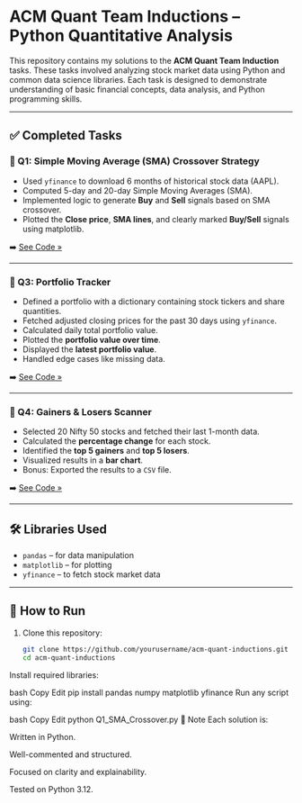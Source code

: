 # ACM Quant Team Inductions – Python Quantitative Analysis

This repository contains my solutions to the **ACM Quant Team Induction** tasks. These tasks involved analyzing stock market data using Python and common data science libraries. Each task is designed to demonstrate understanding of basic financial concepts, data analysis, and Python programming skills.

---

## ✅ Completed Tasks

### 🔹 Q1: Simple Moving Average (SMA) Crossover Strategy
- Used `yfinance` to download 6 months of historical stock data (AAPL).
- Computed 5-day and 20-day Simple Moving Averages (SMA).
- Implemented logic to generate **Buy** and **Sell** signals based on SMA crossover.
- Plotted the **Close price**, **SMA lines**, and clearly marked **Buy/Sell** signals using matplotlib.

➡️ [See Code »](./SMA.ipynb)

---

### 🔹 Q3: Portfolio Tracker
- Defined a portfolio with a dictionary containing stock tickers and share quantities.
- Fetched adjusted closing prices for the past 30 days using `yfinance`.
- Calculated daily total portfolio value.
- Plotted the **portfolio value over time**.
- Displayed the **latest portfolio value**.
- Handled edge cases like missing data.

➡️ [See Code »](./Portfolio.ipynb)

---

### 🔹 Q4: Gainers & Losers Scanner
- Selected 20 Nifty 50 stocks and fetched their last 1-month data.
- Calculated the **percentage change** for each stock.
- Identified the **top 5 gainers** and **top 5 losers**.
- Visualized results in a **bar chart**.
- Bonus: Exported the results to a `CSV` file.

➡️ [See Code »](./Gainer_Losers.ipynb)

---

## 🛠 Libraries Used
- `pandas` – for data manipulation
- `matplotlib` – for plotting
- `yfinance` – to fetch stock market data

---

## 🚀 How to Run
1. Clone this repository:
   ```bash
   git clone https://github.com/yourusername/acm-quant-inductions.git
   cd acm-quant-inductions
Install required libraries:

bash
Copy
Edit
pip install pandas numpy matplotlib yfinance
Run any script using:

bash
Copy
Edit
python Q1_SMA_Crossover.py
📌 Note
Each solution is:

Written in Python.

Well-commented and structured.

Focused on clarity and explainability.

Tested on Python 3.12.

